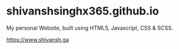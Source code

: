 # shivanshsinghx365.github.io

My personal Website, built using HTML5, Javascript, CSS & SCSS.

https://www.shivansh.ga
